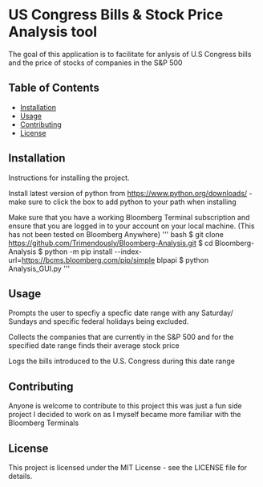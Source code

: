 # US Congress Bills & Stock Price Analysis tool

The goal of this application is to facilitate for anlysis of U.S Congress bills and the price of stocks of companies in the S&P 500

## Table of Contents

- [Installation](#installation)
- [Usage](#usage)
- [Contributing](#contributing)
- [License](#license)

## Installation

Instructions for installing the project.

Install latest version of python from https://www.python.org/downloads/
    -make sure to click the box to add python to your path when installing

Make sure that you have a working Bloomberg Terminal subscription and ensure that you are logged in to your account on your local machine.
(This has not been tested on Bloomberg Anywhere)
''' bash
$ git clone https://github.com/Trimendously/Bloomberg-Analysis.git
$ cd Bloomberg-Analysis
$ python -m pip install --index-url=https://bcms.bloomberg.com/pip/simple blpapi
$ python Analysis_GUI.py
'''

## Usage
Prompts the user to specfiy a specfic date range with any Saturday/ Sundays and specific federal holidays being excluded.

Collects the companies that are currently in the S&P 500
and for the specified date range finds their average stock price

Logs the bills introduced to the U.S. Congress during this date range

## Contributing
Anyone is welcome to contribute to this project this was just a fun side project I decided to work on as I myself became more familiar with the Bloomberg Terminals

## License
This project is licensed under the MIT License - see the LICENSE file for details.
